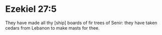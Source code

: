 # Ezekiel 27:5

They have made all thy [ship] boards of fir trees of Senir: they have taken cedars from Lebanon to make masts for thee.